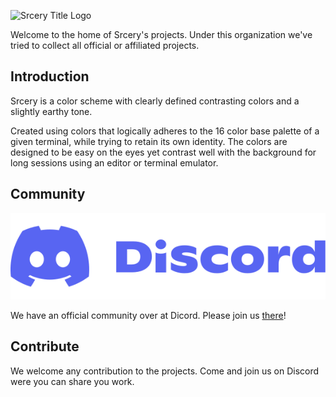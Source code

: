 ![Srcery Title Logo](https://raw.githubusercontent.com/srcery-colors/srcery-assets/master/title.png)

Welcome to the home of Srcery's projects.  Under this organization we've
tried to collect all official or affiliated projects.

## Introduction

Srcery  is a color scheme with clearly defined contrasting colors and a
slightly earthy tone.

Created using colors that logically adheres to the 16 color base palette
of a given terminal, while trying to retain its own identity. The colors
are designed to be easy on the eyes yet contrast well with the
background for long sessions using an editor or terminal emulator.

## Community

<img src="./assets/discord_logo_workmark_color.svg" />

We have an official community over at Dicord.  Please join us
[there](https://discord.gg/G6vBMmZ)!

## Contribute

We welcome any contribution to the projects.  Come and join us on
Discord were you can share you work.
